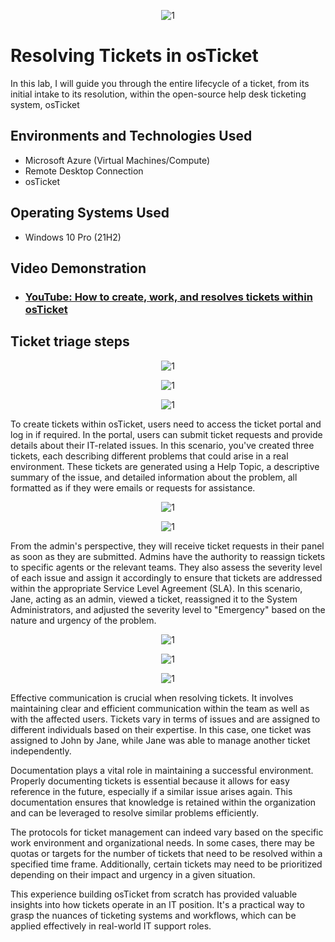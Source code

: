 <p align="center">
<img src="https://i.imgur.com/SIOPg5j.png" alt="1"/>
</p>

<h1>Resolving Tickets in osTicket</h1>

In this lab, I will guide you through the entire lifecycle of a ticket, from its initial intake to its resolution, within the open-source help desk ticketing system, osTicket

<h2>Environments and Technologies Used</h2>

- Microsoft Azure (Virtual Machines/Compute)
- Remote Desktop Connection
- osTicket 

<h2>Operating Systems Used </h2>

- Windows 10 Pro</b> (21H2)

<h2>Video Demonstration</h2>

- ### [YouTube: How to create, work, and resolves tickets within osTicket](https://www.youtube.com/watch?v=rMmtEZQVIj4)

<h2>Ticket triage steps</h2>

<p align="center">
<img src="https://i.imgur.com/HoTcdx6.png" alt="1"/>
</p>

<p align="center">
<img src="https://i.imgur.com/H1tmecZ.png" alt="1"/>
</p>

<p align="center">
<img src="https://i.imgur.com/LAXul3u.png" alt="1"/>
</p>


To create tickets within osTicket, users need to access the ticket portal and log in if required. In the portal, users can submit ticket requests and provide details about their IT-related issues. In this scenario, you've created three tickets, each describing different problems that could arise in a real environment. These tickets are generated using a Help Topic, a descriptive summary of the issue, and detailed information about the problem, all formatted as if they were emails or requests for assistance.

<p align="center">
<img src="https://i.imgur.com/vbLbXGV.png" alt="1"/>
</p>

<p align="center">
<img src="https://i.imgur.com/HA1IKKu.png" alt="1"/>
</p>

From the admin's perspective, they will receive ticket requests in their panel as soon as they are submitted. Admins have the authority to reassign tickets to specific agents or the relevant teams. They also assess the severity level of each issue and assign it accordingly to ensure that tickets are addressed within the appropriate Service Level Agreement (SLA). In this scenario, Jane, acting as an admin, viewed a ticket, reassigned it to the System Administrators, and adjusted the severity level to "Emergency" based on the nature and urgency of the problem.

<p align="center">
<img src="https://i.imgur.com/j6QPQLB.png" alt="1"/>
</p>

<p align="center">
<img src="https://i.imgur.com/LmkmQcW.png" alt="1"/>
</p>

<p align="center">
<img src="https://i.imgur.com/VRyQocc.png" alt="1"/>
</p>

Effective communication is crucial when resolving tickets. It involves maintaining clear and efficient communication within the team as well as with the affected users. Tickets vary in terms of issues and are assigned to different individuals based on their expertise. In this case, one ticket was assigned to John by Jane, while Jane was able to manage another ticket independently.

Documentation plays a vital role in maintaining a successful environment. Properly documenting tickets is essential because it allows for easy reference in the future, especially if a similar issue arises again. This documentation ensures that knowledge is retained within the organization and can be leveraged to resolve similar problems efficiently.


The protocols for ticket management can indeed vary based on the specific work environment and organizational needs. In some cases, there may be quotas or targets for the number of tickets that need to be resolved within a specified time frame. Additionally, certain tickets may need to be prioritized depending on their impact and urgency in a given situation.

This experience building osTicket from scratch has provided valuable insights into how tickets operate in an IT position. It's a practical way to grasp the nuances of ticketing systems and workflows, which can be applied effectively in real-world IT support roles.
